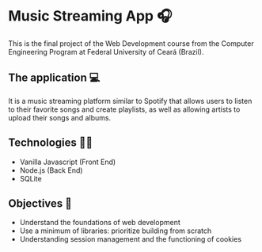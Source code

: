 # Music Streaming App :headphones:
This is the final project of the Web Development course from the Computer Engineering Program at Federal University of Ceará (Brazil).

## The application :computer:
It is a music streaming platform similar to Spotify that allows users to listen to their favorite songs and create playlists, as well as allowing artists to upload their songs and albums.

## Technologies :technologist:
- Vanilla Javascript (Front End)
- Node.js (Back End)
- SQLite

## Objectives :dart:
- Understand the foundations of web development
- Use a minimum of libraries: prioritize building from scratch
- Understanding session management and the functioning of cookies
